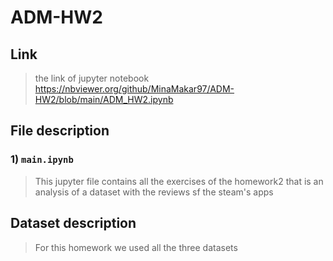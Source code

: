 # ADM-HW2
## Link
> the link of jupyter notebook https://nbviewer.org/github/MinaMakar97/ADM-HW2/blob/main/ADM_HW2.ipynb
## File description
### 1) `main.ipynb` 
> This jupyter file contains all the exercises of the homework2 that is an analysis of a dataset with the reviews sf the steam's apps

## Dataset description
> For this homework we used all the three datasets
> 

